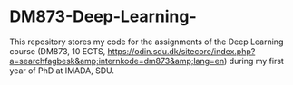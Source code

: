 # DM873-Deep-Learning-
This repository stores my code for the assignments of the Deep Learning course (DM873, 10 ECTS, https://odin.sdu.dk/sitecore/index.php?a=searchfagbesk&amp;internkode=dm873&amp;lang=en) during my first year of PhD at IMADA, SDU.
